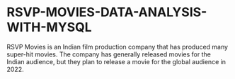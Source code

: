 # RSVP-MOVIES-DATA-ANALYSIS-WITH-MYSQL
RSVP Movies is an Indian film production company that has produced many super-hit movies. The company has generally released movies for the Indian audience, but they plan to release a movie for the global audience in 2022.
